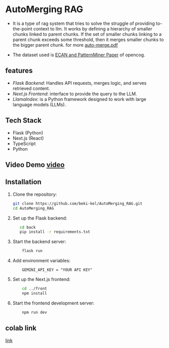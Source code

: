 # AutoMerging RAG
  - It is a type of rag system that tries to solve the struggle of providing to-the-point context to llm. It works by defining a hierarchy of smaller chunks linked to parent chunks. If the set of smaller chunks linking to a parent chunk exceeds some threshold, then it merges smaller chunks to the bigger parent chunk. for more [auto-merge.pdf](https://drive.google.com/file/d/113jshHW0dhJyg8Hp0wYloYB6K_dXT8eV/view?usp=sharing)
  
  - The dataset used is [ECAN and PatternMiner Paper](https://drive.google.com/file/d/17RtcXNhCXGveT3E4ygC4i-AcTIHVAaB4/view?usp=sharing) of opencog.

## features
  -  *Flask Backend*: Handles API requests, merges logic, and serves retrieved content.
  - *Next.js Frontend*: interface to provide the query to the LLM.
  - *LlamaIndex*: is a Python framework designed to work with large language models (LLMs).
## Tech Stack
  - Flask (Python)
  - Next.js (React)
  - TypeScript
  - Python

## Video Demo [video](https://drive.google.com/file/d/1ucrCBHNSCttytWZCvv5I94PM0yAYF23-/view?usp=sharing)

## Installation
  1. Clone the repository:
     ```bash
     git clone https://github.com/beki-kel/AutoMerging_RAG.git
     cd AutoMerging_RAG
  2. Set up the Flask backend:
     ```bash
        cd back
        pip install -r requirements.txt
  3. Start the backend server:
     ```bash
         flask run
  4. Add environment variables:
       ```.env
           GEMINI_API_KEY = "YOUR API KEY"           
  5. Set up the Next.js frontend:
     ```bash
         cd ../front
         npm install
  6. Start the frontend development server:
     ```bash
         npm run dev

## colab link
  [link](https://colab.research.google.com/drive/1Ewz0kL_He_kYmvke2NM-YQr4HXrzQI3x?usp=sharing)
